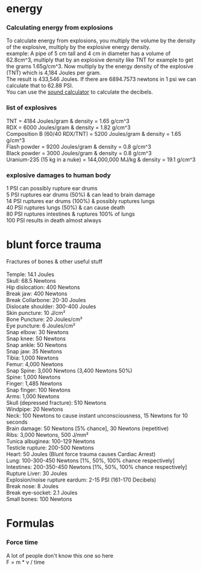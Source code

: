 # energy
### Calculating energy from explosions
To calculate energy from explosions, you multiply the volume by the density of the explosive, multiply by the explosive energy density. <br/>
example: A pipe of 5 cm tall and 4 cm in diameter has a volume of 62.8cm^3, multiply that by an explosive density like TNT for example to get the grams 1.65g/cm^3. Now multiply by the energy density of the explosive (TNT) which is 4,184 Joules per gram. <br/>
The result is 433,546 Joules. If there are 6894.7573 newtons in 1 psi we can calculate that to 62.88 PSI. <br/>
You can use the <a href="https://potatochips2001.github.io/sound-calculator/" target="_blank">sound calculator</a> to calculate the decibels.
### list of explosives
TNT = 4184 Joules/gram & density = 1.65 g/cm^3 <br/>
RDX = 6000 Joules/gram & density = 1.82 g/cm^3 <br/>
Composition B (60/40 RDX/TNT) = 5200 Joules/gram & density = 1.65 g/cm^3 <br/>
Flash powder = 9200 Joules/gram & density = 0.8 g/cm^3 <br/>
Black powder = 3000 Joules/gram & density = 0.8 g/cm^3 <br/>
Uranium-235 (15 kg in a nuke) = 144,000,000 MJ/kg & density = 19.1 g/cm^3
### explosive damages to human body
1 PSI can possibly rupture ear drums <br/>
5 PSI ruptures ear drums (50%) & can lead to brain damage<br/>
14 PSI ruptures ear drums (100%) & possibly ruptures lungs<br/>
40 PSI ruptures lungs (50%) & can cause death <br/>
80 PSI ruptures intestines & ruptures 100% of lungs<br/>
100 PSI results in death almost always
# blunt force trauma
Fractures of bones & other useful stuff <br/> <br/>
Temple: 14.1 Joules
<br/>
Skull: 68.5 Newtons
<br/>
Hip dislocation: 400 Newtons
<br/>
Break jaw: 400 Newtons
<br/>
Break Collarbone: 20-30 Joules
<br/>
Dislocate shoulder: 300-400 Joules
<br/>
Skin puncture: 10 J/cm²
<br/>
Bone Puncture: 20 Joules/cm²
<br/>
Eye puncture: 6 Joules/cm²
<br/>
Snap elbow: 30 Newtons
<br/>
Snap knee: 50 Newtons
<br/>
Snap ankle: 50 Newtons
<br/>
Snap jaw: 35 Newtons
<br/>
Tibia: 1,000 Newtons
<br/>
Femur: 4,000 Newtons
<br/>
Snap Spine: 3,000 Newtons (3,400 Newtons 50%)
<br/>
Spine: 1,000 Newtons
<br/>
Finger: 1,485 Newtons
<br/>
Snap finger: 100 Newtons
<br/>
Arms: 1,000 Newtons
<br/>
Skull (depressed fracture): 510 Newtons
<br/>
Windpipe: 20 Newtons
<br/>
Neck: 100 Newtons to cause instant unconsciousness, 15 Newtons for 10 seconds
<br/>
Brain damage: 50 Newtons [5% chance], 30 Newtons (repetitive)
<br/>
Ribs: 3,000 Newtons, 500 J/mm²
<br/>
Tunica albuginea: 100-129 Newtons
<br/>
Testicle rupture: 200-500 Newtons
<br/>
Heart: 50 Joules (Blunt force trauma causes Cardiac Arrest)
<br/>
Lung: 100-300-450 Newtons [1%, 50%, 100% chance respectively]
<br/>
Intestines: 200-350-450 Newtons [1%, 50%, 100% chance respectively]
<br/>
Rupture Liver: 30 Joules
<br/>
Explosion/noise rupture eardum: 2-15 PSI (161-170 Decibels)
<br/>
Break nose: 8 Joules
<br/>
Break eye-socket: 2.1 Joules
<br/>
Small bones: 100 Newtons
# Formulas
### Force time
A lot of people don't know this one so here <br/>
F = m * v / time
